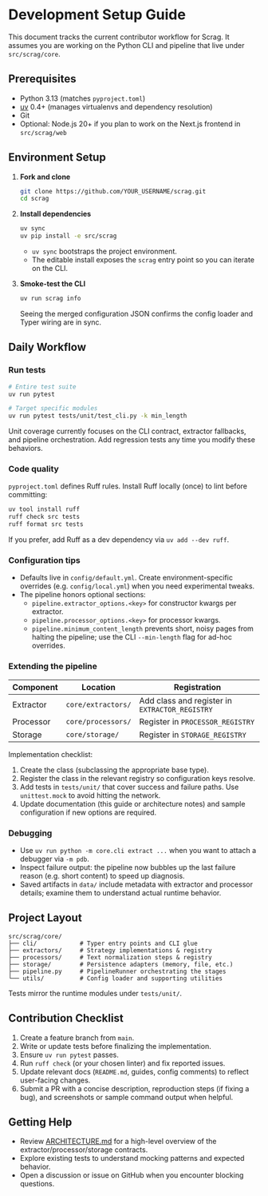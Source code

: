 # Development Setup Guide

This document tracks the current contributor workflow for Scrag. It assumes you are working on the Python CLI and pipeline that live under `src/scrag/core`.

## Prerequisites

- Python 3.13 (matches `pyproject.toml`)
- [uv](https://docs.astral.sh/uv/) 0.4+ (manages virtualenvs and dependency resolution)
- Git
- Optional: Node.js 20+ if you plan to work on the Next.js frontend in `src/scrag/web`

## Environment Setup

1. **Fork and clone**

   ```bash
   git clone https://github.com/YOUR_USERNAME/scrag.git
   cd scrag
   ```

2. **Install dependencies**

   ```bash
   uv sync
   uv pip install -e src/scrag
   ```

   - `uv sync` bootstraps the project environment.
   - The editable install exposes the `scrag` entry point so you can iterate on the CLI.

3. **Smoke-test the CLI**

   ```bash
   uv run scrag info
   ```

   Seeing the merged configuration JSON confirms the config loader and Typer wiring are in sync.

## Daily Workflow

### Run tests

```bash
# Entire test suite
uv run pytest

# Target specific modules
uv run pytest tests/unit/test_cli.py -k min_length
```

Unit coverage currently focuses on the CLI contract, extractor fallbacks, and pipeline orchestration. Add regression tests any time you modify these behaviors.

### Code quality

`pyproject.toml` defines Ruff rules. Install Ruff locally (once) to lint before committing:

```bash
uv tool install ruff
ruff check src tests
ruff format src tests
```

If you prefer, add Ruff as a dev dependency via `uv add --dev ruff`.

### Configuration tips

- Defaults live in `config/default.yml`. Create environment-specific overrides (e.g. `config/local.yml`) when you need experimental tweaks.
- The pipeline honors optional sections:
  - `pipeline.extractor_options.<key>` for constructor kwargs per extractor.
  - `pipeline.processor_options.<key>` for processor kwargs.
  - `pipeline.minimum_content_length` prevents short, noisy pages from halting the pipeline; use the CLI `--min-length` flag for ad-hoc overrides.

### Extending the pipeline

| Component | Location | Registration |
|-----------|----------|--------------|
| Extractor | `core/extractors/` | Add class and register in `EXTRACTOR_REGISTRY` |
| Processor | `core/processors/` | Register in `PROCESSOR_REGISTRY` |
| Storage   | `core/storage/`    | Register in `STORAGE_REGISTRY` |

Implementation checklist:

1. Create the class (subclassing the appropriate base type).
2. Register the class in the relevant registry so configuration keys resolve.
3. Add tests in `tests/unit/` that cover success and failure paths. Use `unittest.mock` to avoid hitting the network.
4. Update documentation (this guide or architecture notes) and sample configuration if new options are required.

### Debugging

- Use `uv run python -m core.cli extract ...` when you want to attach a debugger via `-m pdb`.
- Inspect failure output: the pipeline now bubbles up the last failure reason (e.g. short content) to speed up diagnosis.
- Saved artifacts in `data/` include metadata with extractor and processor details; examine them to understand actual runtime behavior.

## Project Layout

```
src/scrag/core/
├── cli/            # Typer entry points and CLI glue
├── extractors/     # Strategy implementations & registry
├── processors/     # Text normalization steps & registry
├── storage/        # Persistence adapters (memory, file, etc.)
├── pipeline.py     # PipelineRunner orchestrating the stages
└── utils/          # Config loader and supporting utilities
```

Tests mirror the runtime modules under `tests/unit/`.

## Contribution Checklist

1. Create a feature branch from `main`.
2. Write or update tests before finalizing the implementation.
3. Ensure `uv run pytest` passes.
4. Run `ruff check` (or your chosen linter) and fix reported issues.
5. Update relevant docs (`README.md`, guides, config comments) to reflect user-facing changes.
6. Submit a PR with a concise description, reproduction steps (if fixing a bug), and screenshots or sample command output when helpful.

## Getting Help

- Review [ARCHITECTURE.md](../../ARCHITECTURE.md) for a high-level overview of the extractor/processor/storage contracts.
- Explore existing tests to understand mocking patterns and expected behavior.
- Open a discussion or issue on GitHub when you encounter blocking questions.